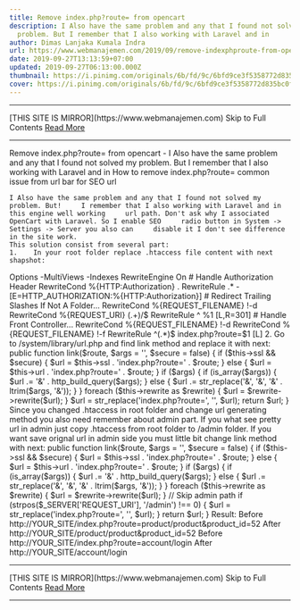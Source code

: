 ```yaml
---
title: Remove index.php?route= from opencart
description: I Also have the same problem and any that I found not solved my
  problem. But I remember that I also working with Laravel and in
author: Dimas Lanjaka Kumala Indra
url: https://www.webmanajemen.com/2019/09/remove-indexphproute-from-opencart.html
date: 2019-09-27T13:13:59+07:00
updated: 2019-09-27T06:13:00.000Z
thumbnail: https://i.pinimg.com/originals/6b/fd/9c/6bfd9ce3f5358772d835bc0f03fa26be.png
cover: https://i.pinimg.com/originals/6b/fd/9c/6bfd9ce3f5358772d835bc0f03fa26be.png
---
```


<hr/> [THIS SITE IS MIRROR](https://www.webmanajemen.com) Skip to Full Contents <a href="https://www.webmanajemen.com/2019/09/remove-indexphproute-from-opencart.html" rel="follow" class="button" id="read-more">Read More</a> <hr/> Remove index.php?route= from opencart - I Also have the same problem and any that I found not solved my problem. But I remember that I also working with Laravel and in How to remove index.php?route= common issue from url bar for SEO url

    I Also have the same problem and any that I found not solved my problem. But!     I remember that I also working with Laravel and in this engine well working     url path. Don't ask why I associated OpenCart with Laravel. So I enable SEO     radio button in System -> Settings -> Server you also can     disable it I don't see difference in the site work. 
    This solution consist from several part: 
    1.    In your root folder replace .htaccess file content with next     shapshot: 
<IfModule mod_rewrite.c>
    <IfModule mod_negotiation.c>
        Options -MultiViews -Indexes
    </IfModule>
    RewriteEngine On
    # Handle Authorization Header
    RewriteCond %{HTTP:Authorization} .
    RewriteRule .* - [E=HTTP_AUTHORIZATION:%{HTTP:Authorization}]
    # Redirect Trailing Slashes If Not A Folder...
    RewriteCond %{REQUEST_FILENAME} !-d
    RewriteCond %{REQUEST_URI} (.+)/$
    RewriteRule ^ %1 [L,R=301]
    # Handle Front Controller...
    RewriteCond %{REQUEST_FILENAME} !-d
    RewriteCond %{REQUEST_FILENAME} !-f
    RewriteRule ^(.*)$ index.php?route=$1 [L]
</IfModule>
    2.    Go to /system/library/url.php and find link method     and replace it with next: 
public function link($route, $args = '', $secure = false) {
  if ($this->ssl && $secure) {
    $url = $this->ssl . 'index.php?route=' . $route;
  } else {
    $url = $this->url . 'index.php?route=' . $route;
  }
  if ($args) {
    if (is_array($args)) {
      $url .= '&amp;' . http_build_query($args);
    } else {
      $url .= str_replace('&', '&amp;', '&' . ltrim($args, '&'));
    }
  }
  foreach ($this->rewrite as $rewrite) {
    $url = $rewrite->rewrite($url);
  }
  $url = str_replace('index.php?route=', '', $url);
  return $url; 
}
    Since you changed .htaccess in root folder and change url     generating method you also need remember about admin part. If you what see pretty url in admin just    copy .htaccess from root folder to /admin folder. 
If you want save orignal url in admin side you must little bit change    link method with next: 
public function link($route, $args = '', $secure = false) {
  if ($this->ssl && $secure) {
    $url = $this->ssl . 'index.php?route=' . $route;
  } else {
    $url = $this->url . 'index.php?route=' . $route;
  }
  if ($args) {
    if (is_array($args)) {
      $url .= '&amp;' . http_build_query($args);
    } else {
      $url .= str_replace('&', '&amp;', '&' . ltrim($args, '&'));
    }
  }
  foreach ($this->rewrite as $rewrite) {
    $url = $rewrite->rewrite($url);
  }
  //  Skip admin path
  if (strpos($_SERVER['REQUEST_URI'], '/admin') !== 0) {
    $url = str_replace('index.php?route=', '', $url);
  }
  return $url; 
}
    Result:
    Before
            http://YOUR_SITE/index.php?route=product/product&product_id=52     
    After
    http://YOUR_SITE/product/product&product_id=52
    Before
    http://YOUR_SITE/index.php?route=account/login
    After
    http://YOUR_SITE/account/login <hr/> [THIS SITE IS MIRROR](https://www.webmanajemen.com) Skip to Full Contents <a href="https://www.webmanajemen.com/2019/09/remove-indexphproute-from-opencart.html" rel="follow" class="button" id="read-more">Read More</a> <hr/>